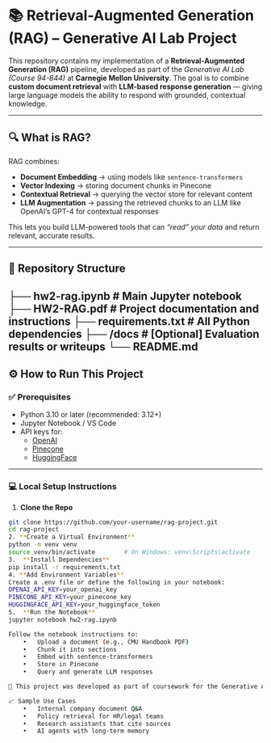 # 📚 Retrieval-Augmented Generation (RAG) – Generative AI Lab Project

This repository contains my implementation of a **Retrieval-Augmented Generation (RAG)** pipeline, developed as part of the *Generative AI Lab (Course 94-844)* at **Carnegie Mellon University**. The goal is to combine **custom document retrieval** with **LLM-based response generation** — giving large language models the ability to respond with grounded, contextual knowledge.

---

## 🔍 What is RAG?

RAG combines:
- **Document Embedding** → using models like `sentence-transformers`
- **Vector Indexing** → storing document chunks in Pinecone
- **Contextual Retrieval** → querying the vector store for relevant content
- **LLM Augmentation** → passing the retrieved chunks to an LLM like OpenAI’s GPT-4 for contextual responses

This lets you build LLM-powered tools that can *“read” your data* and return relevant, accurate results.

---

## 📂 Repository Structure
├── hw2-rag.ipynb              # Main Jupyter notebook
├── HW2-RAG.pdf                # Project documentation and instructions
├── requirements.txt           # All Python dependencies
├── /docs                      # [Optional] Evaluation results or writeups
└── README.md
---

## ⚙️ How to Run This Project

### ✅ Prerequisites

- Python 3.10 or later (recommended: 3.12+)
- Jupyter Notebook / VS Code
- API keys for:
  - [OpenAI](https://openai.com/)
  - [Pinecone](https://www.pinecone.io/)
  - [HuggingFace](https://huggingface.co/)

---

### 💻 Local Setup Instructions

1. **Clone the Repo**

```bash
git clone https://github.com/your-username/rag-project.git
cd rag-project
2. **Create a Virtual Environment**
python -m venv venv
source venv/bin/activate        # On Windows: venv\Scripts\activate
3.	**Install Dependencies**
pip install -r requirements.txt
4. **Add Environment Variables**
Create a .env file or define the following in your notebook:
OPENAI_API_KEY=your_openai_key
PINECONE_API_KEY=your_pinecone_key
HUGGINGFACE_API_KEY=your_huggingface_token
5.	**Run the Notebook**
jupyter notebook hw2-rag.ipynb

Follow the notebook instructions to:
	•	Upload a document (e.g., CMU Handbook PDF)
	•	Chunk it into sections
	•	Embed with sentence-transformers
	•	Store in Pinecone
	•	Query and generate LLM responses

📌 This project was developed as part of coursework for the Generative AI Lab (94-844) at Carnegie Mellon University. All code, experiments, and analysis are my own, based on provided assignments and publicly available tools.

📈 Sample Use Cases
	•	Internal company document Q&A
	•	Policy retrieval for HR/legal teams
	•	Research assistants that cite sources
	•	AI agents with long-term memory
